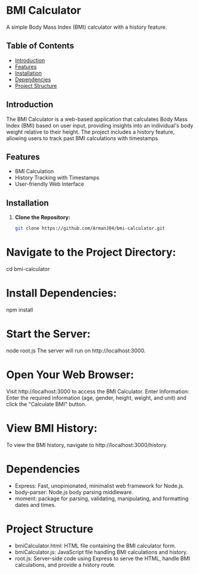 # BMI Calculator

A simple Body Mass Index (BMI) calculator with a history feature.

## Table of Contents

- [Introduction](#introduction)
- [Features](#features)
- [Installation](#installation)
- [Dependencies](#dependencies)
- [Project Structure](#project-structure)

## Introduction

The BMI Calculator is a web-based application that calculates Body Mass Index (BMI) based on user input, providing insights into an individual's body weight relative to their height. The project includes a history feature, allowing users to track past BMI calculations with timestamps.

## Features

- BMI Calculation
- History Tracking with Timestamps
- User-friendly Web Interface

## Installation

1. **Clone the Repository:**

   ```bash
   git clone https://github.com/ArmanJ04/bmi-calculator.git
# Navigate to the Project Directory:
cd bmi-calculator

# Install Dependencies:
npm install

# Start the Server:
node root.js
The server will run on http://localhost:3000.

# Open Your Web Browser:
Visit http://localhost:3000 to access the BMI Calculator.
Enter Information:
Enter the required information (age, gender, height, weight, and unit) and click the "Calculate BMI" button.

# View BMI History:
To view the BMI history, navigate to http://localhost:3000/history.

# Dependencies
- Express: Fast, unopinionated, minimalist web framework for Node.js.
- body-parser: Node.js body parsing middleware.
- moment: package for parsing, validating, manipulating, and formatting dates and times.

# Project Structure
- bmiCalculator.html: HTML file containing the BMI calculator form.
- bmiCalculator.js: JavaScript file handling BMI calculations and history.
- root.js: Server-side code using Express to serve the HTML, handle BMI calculations, and provide a history route.
